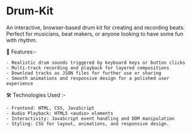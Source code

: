 # Drum-Kit

An interactive, browser-based drum kit for creating and recording beats. Perfect for musicians, beat makers, or anyone looking to have some fun with rhythm.


🚀 Features:-

    - Realistic drum sounds triggered by keyboard keys or button clicks
    - Multi-track recording and playback for layered compositions
    - Download tracks as JSON files for further use or sharing
    - Smooth animations and responsive design for a polished user experience


🛠️ Technologies Used :-

    - Frontend: HTML, CSS, JavaScript
    - Audio Playback: HTML5 <audio> elements
    - Interactivity: JavaScript event handling and DOM manipulation
    - Styling: CSS for layout, animations, and responsive design.
